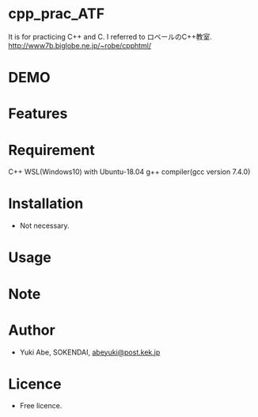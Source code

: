 # cpp_prac_ATF
It is for practicing C++ and C. I referred to ロベールのC++教室.
http://www7b.biglobe.ne.jp/~robe/cpphtml/

# DEMO

# Features

# Requirement
C++
WSL(Windows10) with Ubuntu-18.04
g++ compiler(gcc version 7.4.0)

# Installation
* Not necessary.

# Usage

# Note

# Author
* Yuki Abe, SOKENDAI, abeyuki@post.kek.jp

# Licence
* Free licence.
